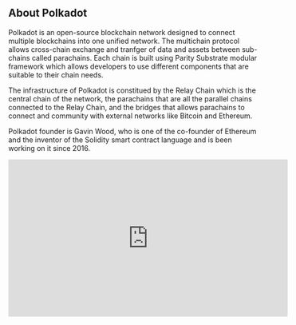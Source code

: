 ## About Polkadot

Polkadot is an open-source blockchain network designed to connect multiple blockchains into one unified network. The multichain protocol allows cross-chain exchange and tranfger of data and assets between sub-chains called parachains. Each chain is built using Parity Substrate modular framework which allows developers to use different components that are suitable to their chain needs.

The infrastructure of Polkadot is constitued by the Relay Chain which is the central chain of the network, the parachains that are all the parallel chains connected to the Relay Chain, and the bridges that allows parachains to connect and community with external networks like Bitcoin and Ethereum.

Polkadot founder is Gavin Wood, who is one of the co-founder of Ethereum and the inventor of the Solidity smart contract language and is been working on it since 2016.

<iframe width="560" height="315" src="https://www.youtube.com/embed/_-k0xkooSlA" frameborder="0" allow="accelerometer; autoplay; clipboard-write; encrypted-media; gyroscope; picture-in-picture" allowfullscreen></iframe>
